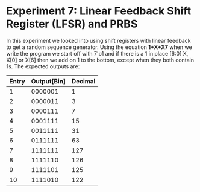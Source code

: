 #  Experiment 7: Linear Feedback Shift Register (LFSR) and PRBS

In this experiment we looked into using shift registers with linear feedback to get a random sequence generator. Using the equation **1+X+X7** when we write the program we start off with 7'b1 and if there is a 1 in place [6:0] X, X[0] or X[6] then we add on 1 to the bottom, except when they both contain 1s. The expected outputs are:

| Entry   | Output[Bin]| Decimal |
| --------|------------|-------|
| 1  | 0000001   | 1    |
| 2  | 0000011   | 3    |
| 3  | 0000111   | 7    |
| 4  | 0001111   | 15    |
| 5  | 0011111   | 31    |
| 6  | 0111111   | 63    |
| 7  | 1111111   | 127    |
| 8  | 1111110   | 126    |
| 9  | 1111101   | 125    |
| 10  | 1111010  | 122    |
